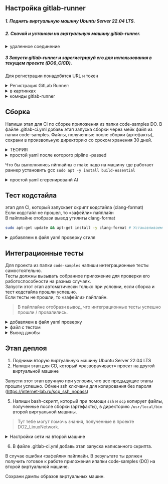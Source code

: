 


## Настройка gitlab-runner

##### 1. Поднять виртуальную машину *Ubuntu Server 22.04 LTS*.
##### 2. Скачай и установи на виртуальную машину *gitlab-runner*.  

<details>
<summary>  удаленное соединение  </summary>
 
Орагнизовать удаленное соединение: доступ в терминал виртуалки с хоста или любой другой виртуальной машины с интерфейсом, что бы вручную не вписывать команды регистарции у установки *gitlab-runner*  
-  в настройках виртуальной машины выбрать адптер сетевой мост.   
`ip a` - запросить адрес, по этому адресу пропинговать с другой машины пинг должен проходить, или с хоста так же проходит пинг

> Включить терминал можно комбинацией `Ctr+Alt+T`

 - проверим что `ssh` работает - `sudo systemctl status sshd`  
 - если не работет включить - `sudo apt-get install ssh` -  раскомитить 22 порт в файле `/etc/ssh/sshd_config`   
-  подключаться с удаленной машины командой - `ssh <username>@<ipname>` - ввесить пароль при запросе   
- установить `gitlab runner` `*https://docs.gitlab.com/runner/install/linux-repository/*`   

> `gitlab-runner status` - Проверяет статус работающего сервиса GitLab Runner.
> для выхода из удоленного соединения в возврата на хост в консоли пишем exit 


</details>

##### 3 Запусти gitlab-runner и зарегистрируй его для использования в текущем проекте (DO6_CICD).

Для регистрации понадобятся URL и токен

<details>
<summary>  Регистрация GitLab Runner: </summary>

1. Запустите команду `gitlab-runner register`  
2. Введите `URL` вашего `GitLab` экземпляра  
3. Введите токен регистрации, который вы скопировали ранее
  -- дальше просто ентер ничего не задавала
5. Придумайте описание для вашего Runner'а. Это может быть что-то вроде "Linux Runner for project X".   
6. Введите теги для Runner'а (через запятую), если нужно. Теги используются для привязки Runner'а к конкретным задачам в вашем CI/CD.   
7. Можно добавить примечание по обслуживанию. Например, указать характеристики сервера. 
8. Выберите тип executor'а. Самые распространенные варианты:
shell: Задачи выполняются непосредственно на сервере, где установлен Runner.  (выбрала этот вариант)
docker: Задачи выполняются в Docker контейнерах. 
Если выбрали docker, нужно будет указать образ, например, alpine. 

</details>

<details>
<summary> в картинках </summary>

![Настройка сети вируальной машины ](image/VM_network.png "Настройка сети вируальной машины ")  
  
![установка ssh при установке убунту](image/install_openSSH.png "установка ssh при установке убунту")  
  
![Возможные ошибки при запуске службы sshd](image/Error_sshd.png "Возможные ошибки при запуске службы sshd")  
  
![проверка статуса службы sshd](image/status_sshd.png "проверка статуса службы sshd")  
  
![результат подключения через sshd](image/ssh_doing_result.png "результат подключения через sshd")  
  
![установка gitlab-runner](image/install_gitlab_runner.png "установка gitlab-runner")  
  
![регистрация gitlab-runner](image/runner_register.png "регистрация gitlab-runner")  



</details>


<details>
<summary> комнды gitlab-runner </summary>
 
```bash
sudo systemctl status gitlab-runner  # проверка статуса
 
gitlab-runner run # Запуск всех раннеров

gitlab-runner list # Список раннеров  

gitlab-runner verify # Проверка раннеров

gitlab-runner unregister --all-runners # Удаление всех раннеров

gitlab-runner unregister --name ${name_runner} # Удаление конкретного раннера

vim /etc/gitlab-runner/config.toml # Файл с конфигурациями раннеров  
```

</details>




##  Сборка

Напиши этап для CI по сборке приложения из папки code-samples DO.
В файле .gitlab-ci.yml добавь этап запуска сборки через мейк файл из папки code-samples.
Файлы, полученные после сборки (артефакты), сохрани в произвольную директорию со сроком хранения 30 дней.

<details>
<summary> ТЕОРИЯ </summary>
 
Скрипт *CI* пишется на *YAML*. `.gitlab-ci.yml` - это единственный файл, который лежит непосредственно в корне проекта. В любых других папках *GitLab* его просто не прочитает, соответственно пайплайн работать не будет.  

Для отладки и для понимания пайплайна можно использовать средство, встроенное в саму оболочку `GitLab: Build -> Pipeline Editor`.  

> Перейдем в Pipeline editor, выберем ветку develop, и нажмем кнопку Configure pipeline. Мы попадем в окно визуального редактора. По идее, команды можно писать в файле .gitlab-ci.yml напрямую. Преимущества визуального редактора – он хорошо подсвечивает ошибки в yaml синтаксисе, и иногда дает базовые подсказки. В остальном – дело вкуса.  

Для визуальной и логической компоновки ваших Jobs, здесь есть так называемые стадии -stages. Не более чем группировка. В процессе работы pipeline – можно будет смотреть, какая стадия и какая jobs в ней выполняется.  

Руководство по разработке шаблонов GitLab CI/CD (устарело)
https://docs.gitlab.com/ee/development/cicd/templates.html

</details>

<details>
<summary> простой yaml после которого pipline -passed  </summary>

```yaml
stages:
  - build

build_job:
  stage: build
  script:
    - echo "Running."
```

![УСпешно выполненный пайплайн ](image/Pipline_OK.png "УСпешно выполненное пйплайна ")  
![УСпешно выполненное задание ](image/Jobs_OK2.png "УСпешно выполненное задание ")  
![УСпешно выполненное задание ](image/Jobs_OK.png "УСпешно выполненное задание ")  
</details>

Что бы выполнялись пйплайны с make надо на машину где работает раннер  установить gcc `sudo apt -y install build-essential`

<details>
<summary> простой yaml сгеренированй AI  </summary>

<details>
<summary> результат работы </summary>

![результат работы пйплайна ](image/Jobs_artifacts.png "результат работы пйплайна")  
![сохраненные артифакты ](image/artifacts.png "сохраненные артифакты ")  

</details>

Чтобы добавить в `.gitlab-ci.yml` этап запуска сборки через make из папки code-samples, нужно добавить новый этап и задание в файл `.gitlab-ci.yml`, указав команду `make` внутри соответствующей директории, например, так:   
```yaml
default:
   # tags: [bash] #нужно будет только если при регистрации ранера бали добавлены теги

stages:          
  - build

# Это задание(job) выполняется на этапе(stage) сборки(build), который выполняется первым.
build-job:       
  stage: build
  script:
    - mkdir -p my_artifacts # Создаем директорию для артифактов
    - cd code-samples/ && make && echo "build completed"
    - cd .. && cp code-samples/* my_artifacts

  artifacts:
    paths:
      - my_artifacts/ # Или my_artifacts.zip
      - echo "artifacts saved"
    expire_in: 30 days # Устанавливаем срок хранения

```

Пояснения:
> **stages:** Определяет последовательность этапов конвейера. В данном случае есть только один этап — build.  
> **build_job:** Название вашего задания сборки.  
>  **stage: build:** Привязывает это задание к этапу build. 
>  **script:** Содержит список команд, которые будут выполнены.  
>**cd code-samples:** Эта команда переходит в директорию code-samples, где находится ваш Makefile.  
> **make build:** Эта команда запускает сборку, как определено в Makefile (предполагая, что там есть цель с названием build). Если ваша цель сборки называется по-другому, замените build на соответствующее имя  
> **artifacts:** Это основная секция для управления артефактами в задании  
> **paths:** Указывает, какие файлы или директории нужно сохранить как артефакты. В примере мы сохраняем все из директории my_artifacts/  
> **expire_in:** 30 days: Устанавливает срок хранения артефакта в днях. Срок хранения по умолчанию равен 30 дням, но это явное указание делает настройку более понятной и защищает от случайных изменений в конфигурации GitLab  



</details>



##   Тест кодстайла

этап для CI, который запускает скрипт кодстайла (clang-format)  
Если кодстайл не прошел, то «зафейли» пайплайн  
В пайплайне отобрази вывод утилиты clang-format  

```bash
sudo apt-get update && apt-get install -y clang-format # Устанавливаем clang-format
```

<details>
<summary> добавляем в файл yaml проверку стиля </summary>
 
```yaml

style-job:
    stage: clang-format
    script:
        - cp materials/linters/.clang-format  code-samples/
        - clang-format -n --Werror --verbose code-samples/*.c
    allow_failure: false
```
Если кодстайл не прошел, то "зафейлить" пайплайн
(Для этого нужно использовать флаг --Werror)
В пайплайне отобразить вывод утилиты clang-format (--verbose)

</details>

##   Интеграционные тесты

Для проекта из папки `code-samples` напиши интеграционные тесты самостоятельно.  
Тесты должны вызывать собранное приложение для проверки его работоспособности на разных случаях.  
Запусти этот этап автоматически только при условии, если сборка и тест кодстайла прошли успешно.  
Если тесты не прошли, то «зафейли» пайплайн.  
> В пайплайне отобрази вывод, что интеграционные тесты успешно прошли / провалились.

 
<details>
<summary> добавляем в файл yaml проверку </summary>

 
```yaml
test-job:
    stage: test
    needs: ["build-job", "style-job"]
    script:
        - cd code-samples/
        - test=$(make test)                 # в переменную попадет весь вывод в консоль
        # - echo $test
        # Флаг -c подавляет вывод и возвращает 1 - символ найден, и 0, если не найден.
        #- echo $(echo $test | grep -c 'FAIL')
        # Если вернется код 1, то пайплайн зафейлится.
        - if [[ $(echo $test | grep -c 'FAIL') -ne 0 ]]; then echo " 💥 test FAIL" ; exit 1; else echo " ✅ run test completed"; fi
```

**Needs** используется для указания последовательности выполнения этапов. Пока не пройдет сборка и тест, этап тестирования не начнется   
**Allow_failure:** false указываю для того, чтобы при ошибке пайплайн завершился и не перешел на следующий этап.

</details>

<details>
<summary> файл с тестом </summary>

 
```bash
#!/bin/bash

touch test.txt
echo "Bad number of arguments!" > test.txt
echo "Bad number!" >> test.txt
echo "Learning to Linux"  >> test.txt
echo "Learning to work with Network"  >> test.txt
echo "Learning to Monitoring"  >> test.txt
echo "Learning to extra Monitoring" >> test.txt
echo "Learning to Docker" >> test.txt
echo "Learning to CI/CD" >> test.txt
echo "Bad number!" >> test.txt

    ./DO > test1.txt
    ./DO 0 >> test1.txt
    ./DO 1 >> test1.txt
    ./DO 2 >> test1.txt
    ./DO 3 >> test1.txt
    ./DO 4 >> test1.txt
    ./DO 5 >> test1.txt
    ./DO 6 >> test1.txt
    ./DO bad >> test1.txt


    DIFF_RES="$(diff -s test.txt test1.txt )"
    if [ "$DIFF_RES" = "Files test.txt and test1.txt are identical" ]
    then
        echo "SUCCESS"
    else
        echo "FAIL"
    fi
    rm test.txt test1.txt


```

</details>

<details>
<summary> Вывод джобы </summary>

![вывод джобы с успешными тестами](image/test_job_Success.png "вывод джобы с успешными тестами")  
![вывод джобы с зафелиными тестами ](image/test_job_fail.png "вывод джобы с зафелиными тестами ")  

</details>



##  Этап деплоя

1. Подними вторую виртуальную машину Ubuntu Server 22.04 LTS  
2. Напиши этап для CD, который «разворачивает» проект на другой виртуальной машине  

Запусти этот этап вручную при условии, что все предыдущие этапы прошли успешно.
Обмен ssh ключами для копирования без пароля (https://internet-lab.ru/scp_ssh_nopass)  

5. Напиши bash-скрипт, который при помощи `ssh` и `scp` копирует файлы, полученные после сборки (артефакты), в директорию `/usr/local/bin` второй виртуальной машины.  
> Тут тебе могут помочь знания, полученные в проекте DO2_LinuxNetwork.

<details>
<summary> Настройки сети на второй машине</summary>

 файл создается если его нет, проверка потом адресов командой `ip a`  
![файл с настройками сети ](image/networt_deploy_machine.png "файл с настройками сети")  

</details>

6. В файле .gitlab-ci.yml добавь этап запуска написанного скрипта.

В случае ошибки «зафейли» пайплайн.
В результате ты должен получить готовое к работе приложения ипапки code-samples (DO) на второй виртуальной машине.

Сохрани дампы образов виртуальных машин.

